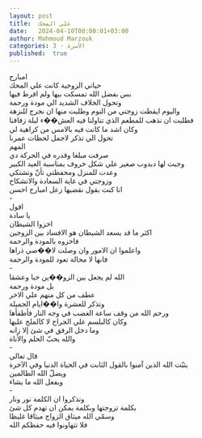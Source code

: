 ```yaml
---
layout: post
title:  علي المحك
date:   2024-04-10T00:00:01+03:00
author: Mahmoud Marzouk
categories: 3 - الأسرة
published:  true
---
```

امبارح\
حياتي الزوجية كانت علي المحك\
بس بفضل الله تمسكت بيها ولم افرط فيها\
وتحول الخلاف الشديد الي مودة ورحمة\
واليوم ايقظت زوجتي من النوم وطلبت منها ان نخرج للنزهة\
فطلبت ان نذهب للمطعم الذي تناولنا فيه العش��ء ليلة زفافنا\
وكان اشد ما كانت فيه بالامس من كراهية لي\
تحول الي تذكر لاجمل لحظات عمرنا\
المهم\
صرفت مبلغا وقدره في الحركة دي\
وجبت لها دبدوب صغير علي شكل خروف بمناسبة العيد الكبير\
وعدت للمنزل ومحفظتي تأنّ وتشتكي\
وزوجتي في غاية السعادة والانشكاح\
انا كنت بقول نقضيها زعل امبارح احسن\
-\
اقول\
يا سادة\
اخزوا الشيطان\
اكثر ما قد يسعد الشيطان هو الافساد بين الزوجين\
فاخزوه بالمودة والرحمة\
واعلموا ان الامور وان وصلت لا��صي ذراها\
فانها لا محالة تعود للمودة والرحمة\
-\
الله لم يجعل بين الزو��ين حبا وعشقا\
بل مودة ورحمة\
عطف من كل منهم علي الاخر\
وتذكر للعشرة وا��ايام الجميلة\
ورحم الله من وقف ساعة الغضب في وجه النار فأطفأها\
وكان كالبلسم علي الجراح لا كالملح عليها\
وما دخل الرفق في شئ إلا زانه\
والله يحبّ الحلم والأناة\
-\
قال تعالي\
يثبّت الله الذين آمنوا بالقول الثابت في الحياة الدنيا وفي
الآخرة\
ويضلّ الله الظالمين\
ويفعل الله ما يشاء\
-\
وتذكروا ان الكلمة نور ونار\
بكلمة تزوجتها وبكلمة يمكن ان تهدم كل شئ\
وسمّي الله ميثاق الزواج ميثاقا غليظا\
فلا تتهاونوا فيه حفظكم الله
